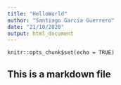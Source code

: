 ```yaml
---
title: "HelloWorld"
author: "Santiago Garcia Guerrero"
date: "21/10/2020"
output: html_document
---
```


```{r setup, include=FALSE}
knitr::opts_chunk$set(echo = TRUE)
```

## This is a markdown file 